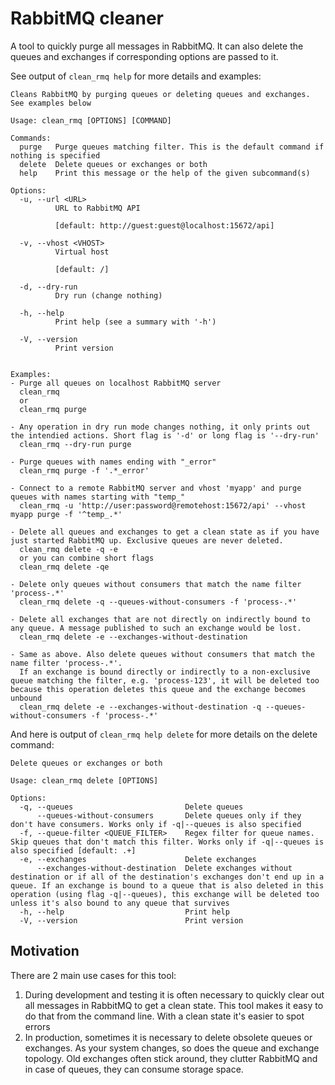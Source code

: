 # RabbitMQ cleaner

A tool to quickly purge all messages in RabbitMQ. It can also delete the queues and exchanges if corresponding options are passed to it.

See output of `clean_rmq help` for more details and examples:
```
Cleans RabbitMQ by purging queues or deleting queues and exchanges.
See examples below

Usage: clean_rmq [OPTIONS] [COMMAND]

Commands:
  purge   Purge queues matching filter. This is the default command if nothing is specified
  delete  Delete queues or exchanges or both
  help    Print this message or the help of the given subcommand(s)

Options:
  -u, --url <URL>
          URL to RabbitMQ API
          
          [default: http://guest:guest@localhost:15672/api]

  -v, --vhost <VHOST>
          Virtual host
          
          [default: /]

  -d, --dry-run
          Dry run (change nothing)

  -h, --help
          Print help (see a summary with '-h')

  -V, --version
          Print version


Examples:
- Purge all queues on localhost RabbitMQ server
  clean_rmq
  or
  clean_rmq purge

- Any operation in dry run mode changes nothing, it only prints out the intendied actions. Short flag is '-d' or long flag is '--dry-run'
  clean_rmq --dry-run purge

- Purge queues with names ending with "_error"
  clean_rmq purge -f '.*_error'

- Connect to a remote RabbitMQ server and vhost 'myapp' and purge queues with names starting with "temp_"
  clean_rmq -u 'http://user:password@remotehost:15672/api' --vhost myapp purge -f '^temp_.*'

- Delete all queues and exchanges to get a clean state as if you have just started RabbitMQ up. Exclusive queues are never deleted.
  clean_rmq delete -q -e
  or you can combine short flags
  clean_rmq delete -qe

- Delete only queues without consumers that match the name filter 'process-.*'
  clean_rmq delete -q --queues-without-consumers -f 'process-.*'
  
- Delete all exchanges that are not directly on indirectly bound to any queue. A message published to such an exchange would be lost.
  clean_rmq delete -e --exchanges-without-destination
  
- Same as above. Also delete queues without consumers that match the name filter 'process-.*'.
  If an exchange is bound directly or indirectly to a non-exclusive queue matching the filter, e.g. 'process-123', it will be deleted too because this operation deletes this queue and the exchange becomes unbound
  clean_rmq delete -e --exchanges-without-destination -q --queues-without-consumers -f 'process-.*'
```

And here is output of `clean_rmq help delete` for more details on the delete command:
```
Delete queues or exchanges or both

Usage: clean_rmq delete [OPTIONS]

Options:
  -q, --queues                         Delete queues
      --queues-without-consumers       Delete queues only if they don't have consumers. Works only if -q|--queues is also specified
  -f, --queue-filter <QUEUE_FILTER>    Regex filter for queue names. Skip queues that don't match this filter. Works only if -q|--queues is also specified [default: .+]
  -e, --exchanges                      Delete exchanges
      --exchanges-without-destination  Delete exchanges without destination or if all of the destination's exchanges don't end up in a queue. If an exchange is bound to a queue that is also deleted in this operation (using flag -q|--queues), this exchange will be deleted too unless it's also bound to any queue that survives
  -h, --help                           Print help
  -V, --version                        Print version
```

## Motivation
There are 2 main use cases for this tool:
1. During development and testing it is often necessary to quickly clear out all messages in RabbitMQ to get a clean state. This tool makes it easy to do that from the command line. With a clean state it's easier to spot errors
2. In production, sometimes it is necessary to delete obsolete queues or exchanges. As your system changes, so does the queue and exchange topology. Old exchanges often stick around, they clutter RabbitMQ and in case of queues, they can consume storage space.